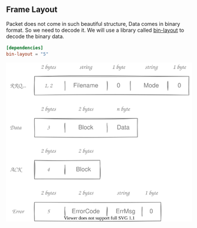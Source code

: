 ## Frame Layout

Packet does not come in such beautiful structure, Data comes in binary format. So we need to decode it. We will use a library called [bin-layout](https://github.com/nurmohammed840/bin-layout.rs) to decode the binary data.

```toml
[dependencies]
bin-layout = "5"
```

![Data Format](./assets/data_format.svg)